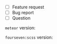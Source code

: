 - [ ] Feature request
- [ ] Bug report
- [ ] Question

`meteor` version:

`fourseven:scss` version:

